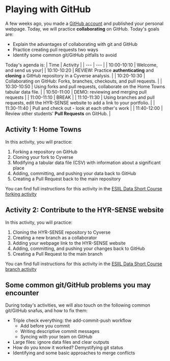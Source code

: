 # Playing with GitHub

A few weeks ago, you made a [GitHub account](https://github.com/) and published your personal webpage. Today, we will practice **collaborating** on GitHub. Today's goals are:

  - Explain the advantages of collaborating with git and GitHub
  - Practice creating pull requests two ways
  - Identify some common git/GitHub pitfalls to avoid

Today's agenda is:
| Time | Activity |
| --- | --- |
| 10:00-10:10 | Welcome, and send us your|
| 10:10-10:20 | REVIEW: Practice **authenticating** and **cloning** a GitHub repository in a Cyverse analysis. |
| 10:20-10:30 | Collaborating on GitHub: Forks, branches, checkouts, and pull requests. |
| 10:30-10:50 | Using forks and pull requests, collaborate on the Home Towns tabular data file. |
| 10:50-11:00 | DEMO: reviewing and merging pull requests |
| 11:00-11:10 | BREAK |
| 11:10-11:30 | Using branches and pull requests, edit the HYR-SENSE website to add a link to your portfolio. |
| 11:30-11:40 | Pull and check out - look at each other's work |
| 11:40-12:00 | Review other students' **Pull Requests** on GitHub. |

## Activity 1: Home Towns

In this activity, you will practice:

  1. Forking a repository on GitHub
  2. Cloning your fork to Cyverse
  3. Modifying a tabular data file (CSV) with information about a significant place
  4. Adding, committing, and pushing your data back to GitHub
  5. Creating a Pull Request back to the main repository

You can find full instructions for this activity in the [ESIIL Data Short Course forking activity](https://cu-esiil-edu.github.io/esiil-learning-portal/shortcourse/pages/03-git-github/02-github-collaboration/06-pr-activity-fork.html)

## Activity 2: Contribute to the HYR-SENSE website

In this activity, you will practice:

  1. Cloning the HYR-SENSE repository to Cyverse
  2. Creating a new branch as a collaborator
  3. Adding your webpage link to the HYR-SENSE website
  4. Adding, committing, and pushing your changes back to GitHub
  5. Creating a Pull Request to the main branch

You can find full instructions for this activity in the [ESIIL Data Short Course branch activity](https://cu-esiil-edu.github.io/esiil-learning-portal/shortcourse/pages/03-git-github/02-github-collaboration/02-pull-requests.html)

## Some common git/GitHub problems you may encounter

During today's activities, we will also touch on the following common git/GitHub snafus, and how to fix them:

  - Triple check everything: the add-commit-push workflow
    - Add before you commit
    - Writing descriptive commit messages
    - Syncing with your team on GitHub
  - Large files: ignore data files and clear outputs
  - How do you know it worked? Demystifying git status
  - Identifying and some basic approaches to merge conflicts

